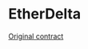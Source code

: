 # EtherDelta

[Original contract](https://etherscan.io/address/0x8d12a197cb00d4747a1fe03395095ce2a5cc6819#code)

